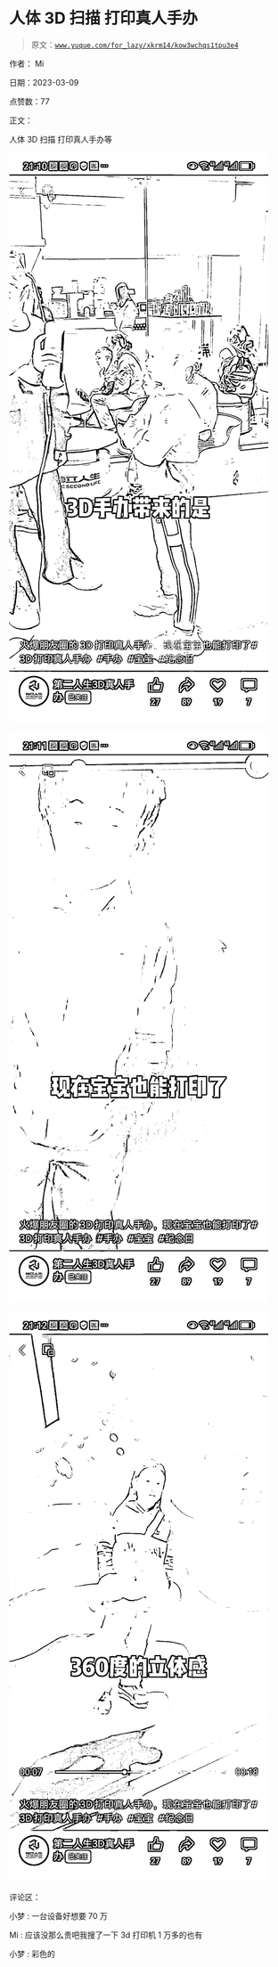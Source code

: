 # 人体 3D 扫描 打印真人手办

> 原文：[`www.yuque.com/for_lazy/xkrm14/kow3wchqs1tpu3e4`](https://www.yuque.com/for_lazy/xkrm14/kow3wchqs1tpu3e4)

作者： Mi 

日期：2023-03-09 

点赞数：77 

正文： 

人体 3D 扫描 打印真人手办等 

![](img/1355c8763a345506764ba2bf4a4875a2.png)  

![](img/adccb840f33394de78b53d59898325fd.png)  

![](img/d59f8c5e1a4534d33a81ac7553c7eb5e.png)  

评论区： 

小梦 : 一台设备好想要 70 万 

Mi : 应该没那么贵吧我搜了一下 3d 打印机 1 万多的也有 

小梦 : 彩色的 

